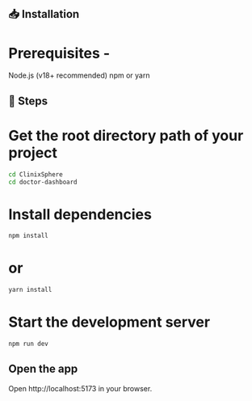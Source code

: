 ## 📥 Installation

# Prerequisites - 

Node.js (v18+ recommended)
npm or yarn


## 🚀 Steps

# Get the root directory path of your project

```bash
cd ClinixSphere
cd doctor-dashboard
```


# Install dependencies

```bash
npm install
```
# or
```bash
yarn install
```


# Start the development server

```bash
npm run dev
```

## Open the app

Open http://localhost:5173 in your browser.